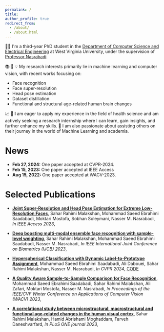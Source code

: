 ```yaml
---
permalink: /
title:
author_profile: true
redirect_from: 
  - /about/
  - /about.html
---
```

👩‍💻 I'm a third-year PhD student in the [Department of Computer Science and Electrical Engineering](https://lcsee.statler.wvu.edu/) at West Virginia University, under the supervision of [Professor Nasrabadi](https://nassernasrabadi.faculty.wvu.edu/). 

📚 🔬 💡 My research interests primarily lie in machine learning and computer vision, with recent works focusing on:

* Face recognition
* Face super-resolution
* Head pose estimation
* Dataset distillation
* Functional and structural age-related human brain changes

📈 🌱 I am eager to apply my experience in the field of health science and am actively seeking a research internship where I can learn, gain insights, and further enhance my skills.
👥 I am also passionate about assisting others on their journey in the world of Machine Learning and academia.

News
======
- **Feb 27, 2024:** One paper accepted at CVPR-2024.
- **Feb 15, 2023:** One paper accepted at IEEE Access
- **Aug 15, 2022:** One paper accepted at WACV-2023.

Selected Publications
======
- [**Joint Super-Resolution and Head Pose Estimation for Extreme Low-Resolution Faces**](https://ieeexplore.ieee.org/stamp/stamp.jsp?arnumber=10034761),
Sahar Rahimi Malakshan, Mohammad Saeed Ebrahimi Saadabadi, Moktari Mostofa, Sobhan Soleymani, Nasser M. Nasrabadi,
_In IEEE Access 2023_,


- [**Deep boosting multi-modal ensemble face recognition with sample-level weighting**](https://ieeexplore.ieee.org/stamp/stamp.jsp?arnumber=10034761),
Sahar Rahimi Malakshan, Mohammad Saeed Ebrahimi Saadabadi, Nasser M. Nasrabadi,
_In IEEE International Joint Conference on Biometrics (IJCB) 2023_,

- [**Hyperspherical Classification with Dynamic Label-to-Prototype Assignment**](https://arxiv.org/abs/2403.16937),
Mohammad Saeed Ebrahimi Saadabadi, Ali Dabouei, Sahar Rahimi Malakshan, Nasser M. Nasrabadi,
_In CVPR 2024_, [CODE](https://github.com/msed-Ebrahimi/DL2PA_CVPR24)


- [**A Quality Aware Sample-to-Sample Comparison for Face Recognition**](https://openaccess.thecvf.com/content/WACV2023/html/Saadabadi_A_Quality_Aware_Sample-to-Sample_Comparison_for_Face_Recognition_WACV_2023_paper.html),
Mohammad Saeed Ebrahimi Saadabadi, Sahar Rahimi Malakshan, Ali Zafari, Moktari Mostofa, Nasser M. Nasrabadi,
_In Proceedings of the IEEE/CVF Winter Conference on Applications of Computer Vision (WACV) 2023_,


- [**A correlational study between microstructural, macrostructural and functional age-related changes in the human visual cortex**](https://openaccess.thecvf.com/content/WACV2023/html/Saadabadi_A_Quality_Aware_Sample-to-Sample_Comparison_for_Face_Recognition_WACV_2023_paper.html),
Sahar Rahimi Malakshan, Hamid Abrishami Moghaddam, Farveh Daneshvarfard,
_In PLoS ONE journal 2023_,



